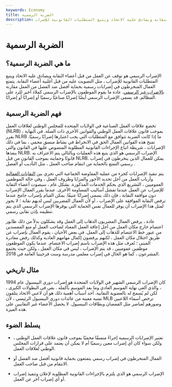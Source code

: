 ```yaml
---
keywords: Economy
title: الضربة الرسمية
description: الإضراب الرسمي هو توقف عن العمل من قبل أعضاء النقابة ويصادق عليه الاتحاد ويتبع المتطلبات القانونية للإضراب.
---
```


# الضربة الرسمية
## ما هي الضربة الرسمية؟

الإضراب الرسمي هو توقف عن العمل من قبل أعضاء النقابة ويصادق عليه الاتحاد ويتبع المتطلبات القانونية للإضراب ، مثل التصويت عليه من قبل أغلبية أعضاء النقابة. يتمتع العمال المنخرطون في إضرابات رسمية بحماية أفضل ضد الفصل من العمل مقارنة [بالإضراب غير الرسمي](/unofficial-strike). عادة ما يقوم الموظفون بالإضراب الرسمي كملاذ أخير للرد على المظالم. قد يسمى الإضراب الرسمي أيضًا إضرابًا صناعيًا رسميًا أو إضرابًا أو إضرابًا.

## فهم الضربة الرسمية

تخضع علاقات العمل الصناعية في الولايات المتحدة للمجلس الوطني لعلاقات العمل (NLRB) بموجب قانون علاقات العمل الوطني والقوانين الأخرى ذات الصلة. في النهاية ، يقرر NLRB ما إذا كانت الضربة تتوافق مع المتطلبات التي يجب اعتبارها إضرابًا رسميًا. تمنح هذه القوانين العمال الحق في الانخراط في نشاط منسق محمي ، بما في ذلك الإضرابات ، شريطة اتباع الإجراءات القانونية المطلوبة المنصوص عليها في القانون والتي ينفذها NLRB. الإضراب الرسمي هو الذي يتبع هذه العمليات وبالتالي يتم الاعتراف به قانونًا وحمايته بموجب القانون من قبل NLRB. يمكن للعمال الذين ينخرطون في إضراب رسمي التمتع بالحماية من انتقام صاحب العمل ، مثل التأديب أو الفصل .

يتم تنفيذ الإضرابات كجزء من عملية المفاوضة الجماعية التي تجري بين [النقابات العمالية](/labor-union) وأرباب العمل من أجل تحديد الأجور والمزايا وظروف العمل ، وفي حالة الموظفين العموميين ، التشريع الذي يحكم الخدمات المذكورة. بشكل عام ، سيصوت أعضاء النقابة للإضراب عن العمل عندما تفشل أساليب المساومة الأخرى. عندما يقرر العمال الإضراب دون موافقة النقابة ، فإن ذلك يسمى إضرابًا عنيفًا. يمكن القيام بإضراب جامح عندما ترفض النقابة الموافقة على الإضراب ، أو لأن العمال المضربين ليس لديهم نقابة ؛ لا يجوز لمثل هذا الإضراب أن يوفر للعمال نفس الحماية التي يوفرها الإضراب الرسمي الذي يتم تنظيمه بإذن نقابي رسمي.

عادة ، يرفض العمال المضربون الذهاب إلى العمل وقد يشكلون بدلاً من ذلك طابور اعتصام خارج مكان العمل من أجل إعاقة العمل المعتاد لصاحب العمل أو منع المفسدين من عبور خط الاعتصام للذهاب إلى العمل. في بعض الأحيان ، يقوم العمال بإضراب عن طريق احتلال مكان العمل ، لكنهم يرفضون إكمال مهامهم العادية وكذلك رفض مغادرة المبنى ؛ تُعرف مثل هذه الإضراب باسم إضراب الاعتصام. عندما يكون الموظفون موظفين عموميين ، قد يتم الإضراب ، ليس في مكان العمل ، ولكن حيث يجتمع المشرعون ، كما هو الحال في إضراب معلمي مدرسة وست فرجينيا العامة في 2018.

## مثال تاريخي

كان الإضراب الرسمي الشهير في الولايات المتحدة هو إضراب دوري البيسبول عام 1994 ، والذي ألغى نهاية الموسم العادي وما بعد الموسم بأكمله . بقي في البطولات الكبرى ، لكن لم يُسمح له بالعضوية النقابية. أحد أسباب أهمية ذلك هو أن لاعبي الاتحاد يتلقون نسبة معينة من عائدات دوري البيسبول الرئيسي ، لأن MLB ترخص أسماء اللاعبين وصورهم لعناصر مثل القمصان وبطاقات البيسبول. لا يحصل الأعضاء غير النقابيين على هذه الميزة.

## يسلط الضوء

- تعتبر الإضرابات الرسمية إجراءً منسقًا محميًا بموجب قانون علاقات العمل الوطني ، ولكن سواء كان أي إضراب معين رسميًا أم لا يمكن أن يعتمد على قرارات المجلس الوطني لعلاقات العمل.

- العمال المنخرطون في إضراب رسمي يتمتعون بحماية قانونية أفضل ضد الفصل أو الانتقام من قبل صاحب العمل.

- الإضراب الرسمي هو الذي يلتزم بالإجراءات القانونية المطلوبة لإعلان وتنفيذ إضراب أو أي إضراب آخر عن العمل.

